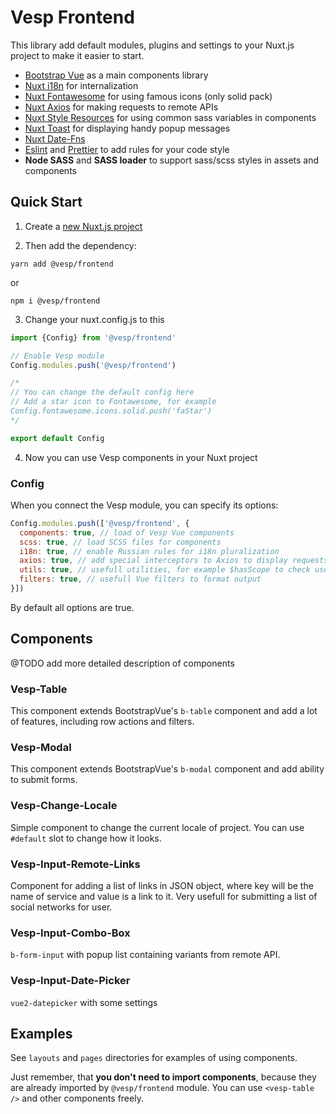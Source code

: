 # Vesp Frontend

This library add default modules, plugins and settings to your Nuxt.js project to make it easier to start.

- [Bootstrap Vue](https://bootstrap-vue.org) as a main components library
- [Nuxt i18n](https://i18n.nuxtjs.org) for internalization
- [Nuxt Fontawesome](https://github.com/nuxt-community/fontawesome-module) for using famous icons (only solid pack)
- [Nuxt Axios](https://axios.nuxtjs.org) for making requests to remote APIs
- [Nuxt Style Resources](https://github.com/nuxt-community/style-resources-module) for using common sass variables in components
- [Nuxt Toast](https://www.npmjs.com/package/%40nuxtjs/toast) for displaying handy popup messages
- [Nuxt Date-Fns](https://github.com/nuxt-community/date-fns-module)
- [Eslint](https://eslint.org) and [Prettier](https://prettier.io) to add rules for your code style
- **Node SASS** and **SASS loader** to support sass/scss styles in assets and components

## Quick Start

1. Create a [new Nuxt.js project](https://nuxtjs.org/docs/2.x/get-started/installation)

2. Then add the dependency:
```npm
yarn add @vesp/frontend
```
or
```npm
npm i @vesp/frontend
```

3. Change your nuxt.config.js to this
```js
import {Config} from '@vesp/frontend'

// Enable Vesp module
Config.modules.push('@vesp/frontend')

/*
// You can change the default config here
// Add a star icon to Fontawesome, for example
Config.fontawesome.icons.solid.push('faStar')
*/

export default Config
```

4. Now you can use Vesp components in your Nuxt project

### Config
When you connect the Vesp module, you can specify its options:
```js
Config.modules.push(['@vesp/frontend', {
  components: true, // load of Vesp Vue components
  scss: true, // load SCSS files for components
  i18n: true, // enable Russian rules for i18n pluralization
  axios: true, // add special interceptors to Axios to display requests errors
  utils: true, // usefull utilities, for example $hasScope to check users permissions
  filters: true, // usefull Vue filters to format output
}])
```
By default all options are true.

## Components
@TODO add more detailed description of components

### Vesp-Table
This component extends BootstrapVue's `b-table` component and add a lot of features, including row actions and filters. 

### Vesp-Modal
This component extends BootstrapVue's `b-modal` component and add ability to submit forms.

### Vesp-Change-Locale
Simple component to change the current locale of project. 
You can use `#default` slot to change how it looks.

### Vesp-Input-Remote-Links
Component for adding a list of links in JSON object, where key will be the name of service and value is a link to it.
Very usefull for submitting a list of social networks for user.

### Vesp-Input-Combo-Box
`b-form-input` with popup list containing variants from remote API.

### Vesp-Input-Date-Picker
`vue2-datepicker` with some settings

## Examples

See `layouts` and `pages` directories for examples of using components.

Just remember, that **you don't need to import components**, because they are already imported by `@vesp/frontend` module.
You can use `<vesp-table />` and other components freely.
